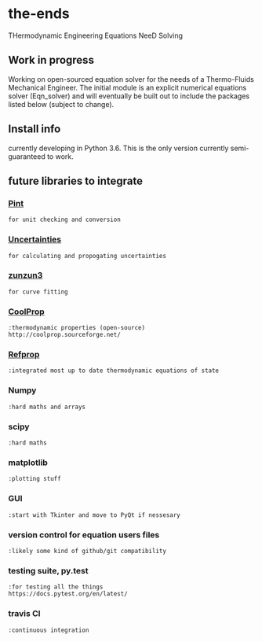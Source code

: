 # the-ends
THermodynamic Engineering Equations NeeD Solving

## Work in progress
Working on open-sourced equation solver for the needs of a Thermo-Fluids Mechanical Engineer. 
The initial module is an explicit numerical equations solver (Eqn_solver) and will eventually be built out to include the packages listed below (subject to change).

## Install info
currently developing in Python 3.6. This is the only version currently semi-guaranteed to work.


## future libraries to integrate
### [Pint](https://github.com/hgrecco/pint)
    for unit checking and conversion

### [Uncertainties](https://github.com/lebigot/uncertainties/)
    for calculating and propogating uncertainties
    
### [zunzun3](https://github.com/zunzun/pyeq3)
    for curve fitting
    
### [CoolProp](https://github.com/CoolProp/CoolProp)
    :thermodynamic properties (open-source)
    http://coolprop.sourceforge.net/

### [Refprop](https://www.nist.gov/srd/refprop)
    :integrated most up to date thermodynamic equations of state

### Numpy
    :hard maths and arrays
    
### scipy
    :hard maths

### matplotlib
    :plotting stuff

### GUI
    :start with Tkinter and move to PyQt if nessesary

### version control for equation users files
    :likely some kind of github/git compatibility

### testing suite, py.test
    :for testing all the things
    https://docs.pytest.org/en/latest/

### travis CI
    :continuous integration
